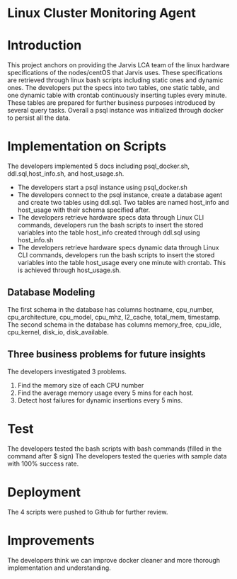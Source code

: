 # Linux Cluster Monitoring Agent

# Introduction
This project anchors on providing the Jarvis LCA team of the linux hardware specifications of the 
nodes/centOS that Jarvis uses. These specifications are retrieved through linux bash scripts
including static ones and dynamic ones. The developers put the specs into two tables, one static table, 
and one dynamic table with crontab continuously inserting tuples every minute. These tables are prepared 
for further business purposes introduced by several query tasks. Overall a psql instance was initialized
through docker to persist all the data.


# Implementation on Scripts
The developers implemented 5 docs including psql_docker.sh, ddl.sql,host_info.sh, and host_usage.sh.

- The developers start a psql instance using psql_docker.sh
- The developers connect to the psql instance, create a database agent and create two tables 
using ddl.sql. Two tables are named host_info and host_usage with their schema specified after.
- The developers retrieve hardware specs data through Linux CLI commands, developers run the bash scripts
to insert the stored variables into the table host_info created through ddl.sql using host_info.sh
- The developers retrieve hardware specs dynamic data through Linux CLI commands, 
developers run the bash scripts to insert the stored variables into the table host_usage every one minute
with crontab. This is achieved through host_usage.sh.

## Database Modeling
The first schema in the database has columns hostname, cpu_number, cpu_architecture, cpu_model, cpu_mhz, 
l2_cache, total_mem, timestamp.
The second schema in the database has columns memory_free, cpu_idle, cpu_kernel, disk_io, disk_available.

## Three business problems for future insights
The developers investigated 3 problems.
1. Find the memory size of each CPU number
2. Find the average memory usage every 5 mins for each host.
3. Detect host failures for dynamic insertions every 5 mins.




# Test
The developers tested the bash scripts with bash commands (filled in the command after $ sign)
The developers tested the queries with sample data with 100% success rate.

# Deployment
The 4 scripts were pushed to Github for further review.

# Improvements
The developers think we can improve docker cleaner and more thorough implementation and understanding.